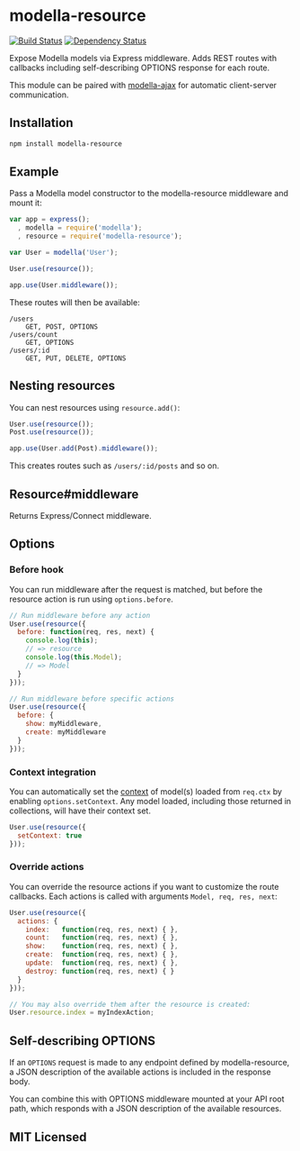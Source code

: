 # modella-resource

[![Build Status](https://secure.travis-ci.org/alexmingoia/modella-resource.png)](http://travis-ci.org/alexmingoia/modella-resource) 
[![Dependency Status](https://david-dm.org/alexmingoia/modella-resource.png)](http://david-dm.org/alexmingoia/modella-resource)

Expose Modella models via Express middleware. Adds REST routes with callbacks
including self-describing OPTIONS response for each route.

This module can be paired with [modella-ajax](https://github.com/modella/ajax)
for automatic client-server communication.

## Installation

```sh
npm install modella-resource
```

## Example

Pass a Modella model constructor to the modella-resource middleware and mount it:

```javascript
var app = express();
  , modella = require('modella');
  , resource = require('modella-resource');

var User = modella('User');

User.use(resource());

app.use(User.middleware());
```

These routes will then be available:

```
/users
    GET, POST, OPTIONS
/users/count
    GET, OPTIONS
/users/:id
    GET, PUT, DELETE, OPTIONS
```

## Nesting resources

You can nest resources using `resource.add()`:

```javascript
User.use(resource());
Post.use(resource());

app.use(User.add(Post).middleware());
```

This creates routes such as `/users/:id/posts` and so on.

## Resource#middleware

Returns Express/Connect middleware.

## Options

### Before hook

You can run middleware after the request is matched, but before the resource
action is run using `options.before`.

```javascript
// Run middleware before any action
User.use(resource({
  before: function(req, res, next) {
    console.log(this);
    // => resource
    console.log(this.Model);
    // => Model
  }
}));

// Run middleware before specific actions
User.use(resource({
  before: {
    show: myMiddleware,
    create: myMiddleware
  }
}));
```

### Context integration

You can automatically set the
[context](https://github.com/alexmingoia/modella-context) of model(s) loaded
from `req.ctx` by enabling `options.setContext`. Any model loaded, including
those returned in collections, will have their context set.

```javascript
User.use(resource({
  setContext: true
}));
```

### Override actions

You can override the resource actions if you want to customize the route
callbacks. Each actions is called with arguments `Model, req, res, next`:

```javascript
User.use(resource({
  actions: {
    index:   function(req, res, next) { },
    count:   function(req, res, next) { },
    show:    function(req, res, next) { },
    create:  function(req, res, next) { },
    update:  function(req, res, next) { },
    destroy: function(req, res, next) { }
  }
}));

// You may also override them after the resource is created:
User.resource.index = myIndexAction;
```

## Self-describing OPTIONS

If an `OPTIONS` request is made to any endpoint defined by modella-resource, a
JSON description of the available actions is included in the response body.

You can combine this with OPTIONS middleware mounted at your API root path,
which responds with a JSON description of the available resources.

## MIT Licensed
